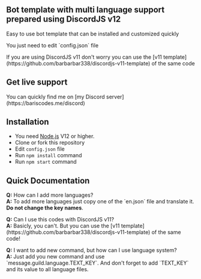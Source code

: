 Bot template with multi language support prepared using DiscordJS v12
---

<p>Easy to use bot template that can be installed and customized quickly</p>
<p>You just need to edit `config.json` file</p>
<p>If you are using DiscordJS v11 don't worry you can use the [v11 template](https://github.com/barbarbar338/discordjs-v11-template) of the same code</p>

Get live support
---
<p>You can quickly find me on [my Discord server](https://bariscodes.me/discord)</p>

Installation
--- 
- You need [Node.js](https://nodejs.org/) V12 or higher.
- Clone or fork this repository
- Edit `config.json` file
- Run `npm install` command
- Run `npm start` command

Quick Documentation
---

<p>
<b>Q:</b> How can I add more languages?<br>
<b>A:</b> To add more languages just copy one of the `en.json` file and translate it. <b>Do not change the key names</b>.
</p>

<p>
<b>Q:</b> Can I use this codes with DiscordJS v11?<br>
<b>A:</b> Basicly, you can't. But you can use the [v11 template](https://github.com/barbarbar338/discordjs-v11-template) of the same code!
</p>

<p>
<b>Q:</b> I want to add new command, but how can I use language system?<br>
<b>A:</b> Just add you new command and use `message.guild.language.TEXT_KEY`. And don't forget to add `TEXT_KEY` and its value to all language files. 
</p>
